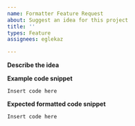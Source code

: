 ```yaml
---
name: Formatter Feature Request
about: Suggest an idea for this project
title: ''
types: Feature
assignees: eglekaz

---
```


**Describe the idea**


**Example code snippet**

``` abl
Insert code here
```

**Expected formatted code snippet**

``` abl
Insert code here
```

